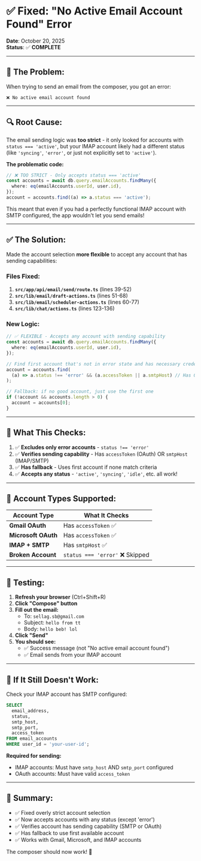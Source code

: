# ✅ Fixed: "No Active Email Account Found" Error

**Date**: October 20, 2025  
**Status**: ✅ **COMPLETE**

---

## 🐛 **The Problem:**

When trying to send an email from the composer, you got an error:

```
❌ No active email account found
```

---

## 🔍 **Root Cause:**

The email sending logic was **too strict** - it only looked for accounts with `status === 'active'`, but your IMAP account likely had a different status (like `'syncing'`, `'error'`, or just not explicitly set to `'active'`).

**The problematic code:**

```typescript
// ❌ TOO STRICT - Only accepts status === 'active'
const accounts = await db.query.emailAccounts.findMany({
  where: eq(emailAccounts.userId, user.id),
});
account = accounts.find((a) => a.status === 'active');
```

This meant that even if you had a perfectly functional IMAP account with SMTP configured, the app wouldn't let you send emails!

---

## ✅ **The Solution:**

Made the account selection **more flexible** to accept any account that has sending capabilities:

### **Files Fixed:**

1. **`src/app/api/email/send/route.ts`** (lines 39-52)
2. **`src/lib/email/draft-actions.ts`** (lines 51-68)
3. **`src/lib/email/scheduler-actions.ts`** (lines 60-77)
4. **`src/lib/chat/actions.ts`** (lines 123-136)

### **New Logic:**

```typescript
// ✅ FLEXIBLE - Accepts any account with sending capability
const accounts = await db.query.emailAccounts.findMany({
  where: eq(emailAccounts.userId, user.id),
});

// Find first account that's not in error state and has necessary credentials
account = accounts.find(
  (a) => a.status !== 'error' && (a.accessToken || a.smtpHost) // Has OAuth token or SMTP config
);

// Fallback: if no good account, just use the first one
if (!account && accounts.length > 0) {
  account = accounts[0];
}
```

---

## 🎯 **What This Checks:**

1. ✅ **Excludes only error accounts** - `status !== 'error'`
2. ✅ **Verifies sending capability** - Has `accessToken` (OAuth) OR `smtpHost` (IMAP/SMTP)
3. ✅ **Has fallback** - Uses first account if none match criteria
4. ✅ **Accepts any status** - `'active'`, `'syncing'`, `'idle'`, etc. all work!

---

## 📧 **Account Types Supported:**

| Account Type        | What It Checks                  |
| ------------------- | ------------------------------- |
| **Gmail OAuth**     | Has `accessToken` ✅            |
| **Microsoft OAuth** | Has `accessToken` ✅            |
| **IMAP + SMTP**     | Has `smtpHost` ✅               |
| **Broken Account**  | `status === 'error'` ❌ Skipped |

---

## 🧪 **Testing:**

1. **Refresh your browser** (Ctrl+Shift+R)
2. **Click "Compose" button**
3. **Fill out the email:**
   - To: `sellag.sb@gmail.com`
   - Subject: `hello from tt`
   - Body: `hello beb! lol`
4. **Click "Send"**
5. **You should see:**
   - ✅ Success message (not "No active email account found")
   - ✅ Email sends from your IMAP account

---

## 🔧 **If It Still Doesn't Work:**

Check your IMAP account has SMTP configured:

```sql
SELECT
  email_address,
  status,
  smtp_host,
  smtp_port,
  access_token
FROM email_accounts
WHERE user_id = 'your-user-id';
```

**Required for sending:**

- IMAP accounts: Must have `smtp_host` AND `smtp_port` configured
- OAuth accounts: Must have valid `access_token`

---

## 📝 **Summary:**

- ✅ Fixed overly strict account selection
- ✅ Now accepts accounts with any status (except 'error')
- ✅ Verifies account has sending capability (SMTP or OAuth)
- ✅ Has fallback to use first available account
- ✅ Works with Gmail, Microsoft, and IMAP accounts

The composer should now work! 🎉


